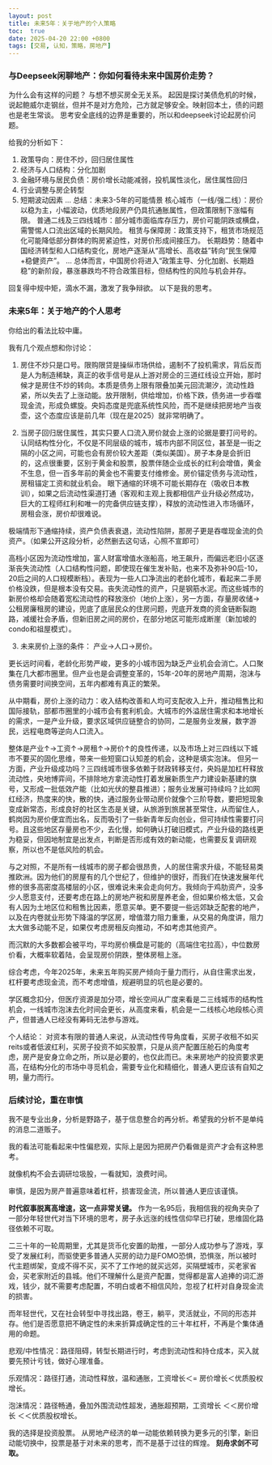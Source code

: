 ```yaml
---
layout: post
title: 未来5年：关于地产的个人策略
toc:  true
date: 2025-04-20 22:00 +0800
tags: [交易, 认知，策略，房地产]
---
```


### 与Deepseek闲聊地产：你如何看待未来中国房价走势？
为什么会有这样的问题？
与想不想买房全无关系。
起因是探讨美债危机的时候，说起鲍威尔走钢丝，但并不是对方危险，己方就足够安全。映射回本土，债的问题也是老生常谈。
思考安全底线的边界是重要的，所以和deepseek讨论起房价问题。

给我的分析如下：

1. 政策导向：房住不炒，回归居住属性
2. 经济与人口结构：分化加剧
3. 金融环境与居民负债：房价增长动能减弱，投机属性淡化，居住属性回归
4. 行业调整与房企转型
5. 短期波动因素
...
总结：未来3-5年的可能情景
核心城市（一线/强二线）：房价以稳为主，小幅波动，优质地段房产仍具抗通胀属性，但政策限制下涨幅有限。
普通二线及三四线城市：部分城市面临库存压力，房价可能阴跌或横盘，需警惕人口流出区域的长期风险。
租赁与保障房：政策支持下，租赁市场规范化可能降低部分群体的购房紧迫性，对房价形成间接压力。
长期趋势：随着中国经济转型和人口结构变化，房地产逐渐从“高增长、高收益”转向“民生保障+稳健资产”。
...
总体而言，中国房价将进入“政策主导、分化加剧、长期趋稳”的新阶段，暴涨暴跌均不符合政策目标，但结构性的风险与机会并存。


回复得中规中矩，滴水不漏，激发了我争辩欲。
以下是我的思考。

### 未来5年：关于地产的个人思考
你给出的看法比较中庸。

我有几个观点想和你讨论：
1. 房住不炒只是口号。限购限贷是操纵市场供给，遏制不了投机需求，背后反而是人为制造稀缺，真正的收手信号是从上游对房企的三道红线设立开始，那时候才是房住不炒的转向。本质是债务上限有限叠加美元回流潮汐，流动性趋紧，所以失去了上涨动能。放开限制，供给增加，价格下跌，债务进一步吞噬现金流，形成负螺旋。央妈态度是兜底系统性风险，而不是继续把房地产当夜壶，这个态度应该是前几年（现在是2025）就非常明确了。

2. 当房子回归居住属性，其实只要人口流入房价就会上涨的论据是要打问号的。认同结构性分化，不仅是不同层级的城市，城市内部不同区位，甚至是一街之隔的小区之间，可能也会有房价较大差距（类似美国）。房子本身是会折旧的，这点很重要，区别于黄金和股票，股票伴随企业成长的红利会增值，黄金不生息，但一百多年前的黄金也不需要支付维修金。房价锚定债务与流动性，房租锚定工资和就业机会。
眼下通缩的环境不可能长期存在（吸收日本教训），如果之后流动性渠道打通（客观和主观上我都相信产业升级必然成功，巨大的工程师红利和唯一的完备供应链支撑），释放的流动性进入市场循环，房租会涨，房价却很难说。

极端情形下通缩持续，资产负债表衰退，流动性陷阱，那房子更是吞噬现金流的负资产。（如果公开这段分析，必然删去这句话，心照不宣即可）

高档小区因为流动性增加，富人财富增值水涨船高，地王飙升，而偏远老旧小区逐渐丧失流动性（人口结构性问题，即使现在催生发补贴，也来不及弥补90后-10，20后之间的人口规模断档）。表现为一些人口净流出的老龄化城市，看起来二手房价格没跌，但是根本没有交易。丧失流动性的资产，只是钢筋水泥。而这些城市的新房价格却会随着宽松流动性的释放涨价（地价上涨），另一方面，存量房收储→公租房廉租房的建设，兜底了底层民众的住房问题，兜底开发商的资金链断裂跑路，减缓社会矛盾，但新旧房之间的房价，在部分地区可能形成断崖（新加坡的condo和祖屋模式）。

3. 未来房价上涨的条件：
产业→人口→房价。

更长远时间看，老龄化形势严峻，更多的小城市因为缺乏产业机会会消亡。人口聚集在几大都市圈里。但产业也是会调整变革的，15年-20年的房地产周期，泡沫与债务需要时间换空间，五年内都难有真正的繁荣。

从中期看，房价上涨的动力：收入结构改善和人均可支配收入上升，推动租售比和国际接轨，部都市圈里的小城市会有套利机会。大城市的外溢居住需求和本地增长的需求，一是产业升级，要求区域供应链整合的协同，二是服务业发展，数字游民，远程电商等逆向人口流入。

整体是产业↑→工资↑→房租↑→房价↑的良性传递，以及市场上对三四线以下城市不要买的固化思维，带来一些短窗口认知差的机会，这种是填实泡沫。
但另一方面，产业升级成功吗？三四线城市很多依赖于财政转移支付，央妈是加杠杆释放流动性，央地博弈间，不排除地方拿流动性打着发展新质生产力建设新基建的旗号，又形成一批低效产能（比如光伏的整县推进）；服务业发展可持续吗？比如网红经济，热度来的快，散的快，通过服务业带动房价就像个三阶导数，要把短现象变成新常态，形成良好的社区生态是关键，从旅游到旅居甚至常住，从而留住人，鹤岗因为房价便宜而出名，反而吸引了一些新青年反向创业，但可持续性需要打问号。且这些地区存量房也不少，去化慢，如何确认打破旧模式，产业升级的路线更为稳妥，但因地制宜是出发点，判断是否形成有效的新动能，也需要反复调研观察，所以也不是低风险的机会。

与之对照，不是所有一线城市的房子都会很昂贵，人的居住需求升级，不能轻易类推欧洲。因为他们的房屋有的几个世纪了，但维护的很好，而我们在快速发展年代修的很多高密度高楼层的小区，很难说未来会走向何方。我倾向于鸡肋资产，没多少人愿意支付，还要考虑在路上的房地产税和房屋养老金，但如果价格太低，又会有人因为土地区位和租售比因素，愿意买单。更不要提一些远郊缺乏配套的地产，以及在内卷就业形势下降温的学区房，增值潜力阻力重重，从交易的角度讲，阻力太大做多动能不足，如果仅考虑房租反向推动，不如考虑其他资产。

而沉默的大多数都会被平均，平均房价横盘是可能的（高端住宅拉高），中位数房价看，大概率软着陆，会呈现房价阴跌，整体房租上涨。

综合考虑，今年2025年，未来五年购买房产倾向于量力而行，从自住需求出发，杠杆要考虑现金流，而不考虑增值，规避明显的坑也是必要的。

学区概念扣分，但医疗资源是加分项，增长空间从广度来看是二三线城市的结构性机会，一线城市泡沫去化时间会更长，从高度来看，机会是一二线核心地段核心资产，但普通人已经没有筹码无法参与游戏。

个人结论：
对资本有限的普通人来说，从流动性传导角度看，买房子收租不如买reits或者低波红利，买房子投资不如买股票，只是从资产配置压舱石的角度考虑，房产是安身立命之所，所以是必要的，也仅此而已。未来房地产的投资要求更高，在结构分化的市场中寻觅机会，需要专业化和精细化，普通人更应该有自知之明，量力而行。

### 后续讨论，重在审慎

我不是专业出身，分析是野路子，基于信息整合的再分析。希望我的分析不是单纯的消息二道贩子。

我的看法可能看起来中性偏悲观，实际上是因为把房产仍看做是资产才会有这种思考。

就像机构不会去调研垃圾股，一看就知，浪费时间。

审慎，是因为房产普遍意味着杠杆，损害现金流，所以普通人更应该谨慎。

**时代叙事脱离高增速，这一点非常关键。**
作为一名95后，我相信我的视角夹杂了一部分年轻世代对当下环境的思考，房子永远涨的线性信仰早已打破，思维固化路径依赖不可取。

二三十年的一轮周期里，尤其是货币化安置的助推，一部分人成功参与了游戏，享受了发展红利，而驱使更多普通人买房的动力是FOMO恐惧，恐惧涨，所以被时代主题绑架，变成不得不买，买不了工作地的就买远郊，买隔壁城市，买老家省会，买老家附近的县城。他们不理解什么是资产配置，觉得都是富人追捧的词汇游戏，钱少，就不需要考虑配置，不明白或者不相信风险，忽视了杠杆对自身现金流的损害。

而年轻世代，又在社会转型中寻找出路，卷王，躺平，灵活就业，不同的形态并存。他们是否愿意把不确定性的未来折算成确定性的三十年杠杆，不再是个集体通用的命题。


悲观/中性情况：路径阻碍，转型长期进行时，考虑到流动性和持仓成本，买入就要先预计亏钱，做好心理准备。

乐观情况：路径打通，流动性释放，温和通胀，工资增长＜= 房价增长＜优质股权增长。

泡沫情况：路径畅通，叠加外围流动性超发，通胀超预期，工资增长 ＜＜房价增长 ＜＜优质股权增长。

我的选择是投资股票。
从房地产经济的单一动能依赖转换为更多元的引擎，新旧动能切换中，投票是基于对未来的思考，而不是基于过往的辉煌。
**刻舟求剑不可取。**

